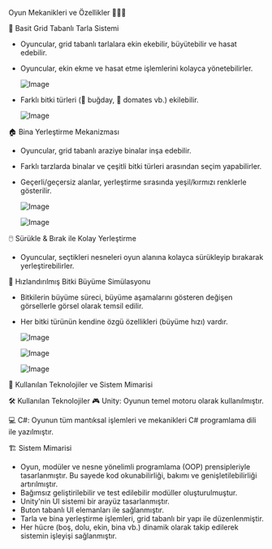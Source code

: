 Oyun Mekanikleri ve Özellikler 👩🏻‍🌾

🚜 Basit Grid Tabanlı Tarla Sistemi
- Oyuncular, grid tabanlı tarlalara ekin ekebilir, büyütebilir ve hasat edebilir.
- Oyuncular, ekin ekme ve hasat etme işlemlerini kolayca yönetebilirler.
  
  ![Image](https://github.com/user-attachments/assets/caff1024-5d15-4fa2-99b5-e2fd01f7194b)
  
- Farklı bitki türleri (🌱 buğday, 🍅 domates vb.) ekilebilir.
  
  ![Image](https://github.com/user-attachments/assets/cafc614b-5599-4744-a293-bc421842c1e7)
  
🏠 Bina Yerleştirme Mekanizması
- Oyuncular, grid tabanlı araziye binalar inşa edebilir.
- Farklı tarzlarda binalar ve çeşitli bitki türleri arasından seçim yapabilirler.
- Geçerli/geçersiz alanlar, yerleştirme sırasında yeşil/kırmızı renklerle gösterilir.
  
  ![Image](https://github.com/user-attachments/assets/590aa62f-1fbb-4b7b-a628-d54fa8d85b26)
  
  ![Image](https://github.com/user-attachments/assets/c52f6908-d63d-432c-971c-821f65abf36f)
  
🖱️ Sürükle & Bırak ile Kolay Yerleştirme 
- Oyuncular, seçtikleri nesneleri oyun alanına kolayca sürükleyip bırakarak yerleştirebilirler.

🌱 Hızlandırılmış Bitki Büyüme Simülasyonu
- Bitkilerin büyüme süreci, büyüme aşamalarını gösteren değişen görsellerle görsel olarak temsil edilir.
- Her bitki türünün kendine özgü özellikleri (büyüme hızı) vardır.
  
  ![Image](https://github.com/user-attachments/assets/4d239a6a-d2b2-4dfe-8741-5ae9195ae762)
  
  ![Image](https://github.com/user-attachments/assets/dd7fe9dc-6f8d-4b13-97db-ef2ec12c8da5)
  
  ![Image](https://github.com/user-attachments/assets/1d61fa14-b885-4b74-a560-82d7fb0631c0)

🚀 Kullanılan Teknolojiler ve Sistem Mimarisi

🛠️ Kullanılan Teknolojiler
🎮 Unity: Oyunun temel motoru olarak kullanılmıştır.

💻 C#: Oyunun tüm mantıksal işlemleri ve mekanikleri C# programlama dili ile yazılmıştır.

🏗️ Sistem Mimarisi
- Oyun, modüler ve nesne yönelimli programlama (OOP) prensipleriyle tasarlanmıştır. Bu sayede kod okunabilirliği, bakımı ve genişletilebilirliği artırılmıştır.
- Bağımsız geliştirilebilir ve test edilebilir modüller oluşturulmuştur.
- Unity'nin UI sistemi bir arayüz tasarlanmıştır.
- Buton tabanlı UI elemanları ile sağlanmıştır.
- Tarla ve bina yerleştirme işlemleri, grid tabanlı bir yapı ile düzenlenmiştir.
- Her hücre (boş, dolu, ekin, bina vb.) dinamik olarak takip edilerek sistemin işleyişi sağlanmıştır.
